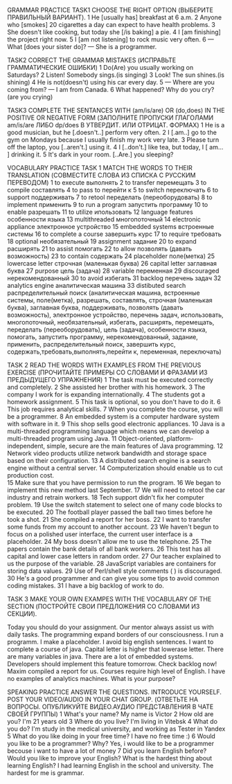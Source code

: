 GRAMMAR PRACTICE
TASK1
CHOOSE THE RIGHT OPTION (ВЫБЕРИТЕ ПРАВИЛЬНЫЙ ВАРИАНТ).
1 He [usually has] breakfast at 6 a.m.
2 Anyone who [smokes] 20 cigarettes a day can expect to have health problems.
3 She doesn't like cooking, but today she [/is baking] a pie.
4 I [am finishing] the project right now.
5 I [am not listening] to rock music very often.
6  — What [does your sister do]?
— She is a programmer.

TASK2
CORRECT THE GRAMMAR MISTAKES (ИСПРАВЬТЕ ГРАММАТИЧЕСКИЕ ОШИБКИ)
1 Do(Are) you usually working on Saturdays?
2 Listen! Somebody sings.(is singing)
3 Look! The sun shines.(is shining)
4 He is not(doesn't) using his car every day.
5 — Where are you coming from?
— I am from Canada.
6 What happened? Why do you cry?(are you crying)

TASK3
COMPLETE THE SENTANCES WITH (am/is/are) OR (do,does) IN THE POSITIVE OR NEGATIVE FORM (ЗАПОЛНИТЕ ПРОПУСКИ ГЛАГОЛАМИ am/is/are ЛИБО dp/does В УТВЕРДИТ. ИЛИ ОТРИЦАТ. ФОРМАХ)
1 He is a good musician, but he [.doesn't..] perform very often.
2 I [.am..] go to the gym on Mondays because I usually finish my work very late.
3 Please turn off the laptop, you [..aren't.] using it.
4 I [..don't.] like tea, but today, I [ am... ] drinking it.
5 It's dark in your room. [..Are.] you sleeping?


VOCABULARY PRACTICE
TASK 1
MATCH THE WORDS TO THEIR TRANSLATION (СОВМЕСТИТЕ СЛОВА ИЗ СПИСКА С РУССКИМ ПЕРЕВОДОМ)
1 to execute  выполнять
2 to transfer  перемещать
3 to compile составлять
4 to pass to перейти к
5 to switch переключать
6 to support  поддерживать
7 to retool  переделать (переоборудовать)
8 to implement  применить
9 to run a program  запустить программу
10 to enable разрешать
11 to utilize ипользовать
12 language features особенности языка
13 multithreaded многопоточный
14 electronic appliance электронное устройство
15 embedded systems встроенные системы
16 to complete a course завершить курс
17 to require требовать
18 optional  необязательный
19 assignment  задание
20 to expand  расширять
21 to assist  помогать
22 to allow позволять (давать возможность) 
23 to contain  содержать
24 placeholder поле(метка)
25 lowercase letter строчная (маленькая буква)
26 capital letter заглавная буква
27 purpose цель (задача)
28 variable переменная
29 discouraged нерекомендованный 
30 to avoid избегать
31 backlog перечень задач
32 analytics engine   аналитическая машина
33 distibuted search распределительный поиск
(аналитическая машина, встроенные системы, поле(метка), разрешать, составлять, строчная (маленькая буква), заглавная буква, поддерживать, позволять (давать возможность),
электронное устройство, перечень задач, использовать, многопоточный, необязательный, избегать, расширять, перемещать, переделать (переоборудовать), цель (задача), 
особенности языка, помогать, запустить программу, нерекомендованный, задание, применить, распределительный поиск, завершить курс, содержать,требовать,выполнять,перейти к, 
переменная, переключать)


TASK 2
READ THE WORDS WITH EXAMPLES FROM THE PREVIOUS EXERCISE (ПРОЧИТАЙТЕ ПРИМЕРЫ СО СЛОВАМИ И ФРАЗАМИ ИЗ ПРЕДЫДУЩЕГО УПРАЖНЕНИЯ) 
1 The task must be executed correctly and completely. 
2 She assisted her brother with his homework. 
3 The company I work for is expanding internationally.
4 The students got a homework assignment.
5 This task is optional, so you don't have to do it. 
6 This job requires analytical skills.
7 When you complete the course, you will be a programmer. 
8 An embedded system is a computer hardware system with software in it.
9 This shop sells good electronic appliances. 
10 Java is a multi-threaded programming language which means we can develop a multi-threaded program using Java.
11 Object-oriented, platform-independent, simple, secure are the main features of Java programming. 
12 Network video products utilize network bandwidth and storage space based on their configuration. 
13  A distributed search engine is a search engine without a central server.
14 Computerization should enable us to cut production cost.  
15 Make sure that you have permission to run the program. 
16 We began to implement this new method last September.
17  We will need to retool the car industry and retrain workers. 
18 Tech support didn't fix her computer problem.
19 Use the switch statement to select one of many code blocks to be executed.
20 The football player passed the ball two times before he took a shot. 
21 She compiled a report for her boss. 
22  I want to transfer some funds from my account to another account.
23 We haven't begun to focus on a polished user interface, the current user interface is a placeholder.
24 My boss doesn't allow me to use the telephone.
25 The papers contain the bank details of all bank workers.
26 This test has all capital and lower case letters in random order.
27 Our teacher explained to us the purpose of the variable. 
28 JavaScript variables are containers for storing data values.
29 Use of Perl/shell style comments ( ) is discouraged.
30 He's a good programmer and can give you some tips to avoid common coding mistakes. 
31 I have a big backlog of work to do.

TASK 3
MAKE YOUR OWN EXAMPES WITH THE VOCABULARY OF THE SECTION (ПОСТРОЙТЕ СВОИ ПРЕДЛОЖЕНИЯ СО СЛОВАМИ ИЗ СЕКЦИИ). 

Today you should do your assignment.
Our mentor always assist us with daily tasks.
The programming expand borders of our consciousness.
I run a programm.
I make a placeholder.
I avoid big english sentences.
I want to complete a course of java.
Capital letter is higher that lowerase letter.
There are many variables in java.
There are a lot of embedded systems.
Developers should implement this feature tomorrow.
Check backlog now!
Maxim compiled a report for us.
Courses require high level of English.
I have no examples of analytics machines.
What is your purpose?




SPEAKING PRACTICE
ANSWER THE QUESTIONS. INTRODUCE YOURSELF. POST YOUR VIDEO/AUDIO IN YOUR CHAT GROUP. (ОТВЕТЬТЕ НА ВОПРОСЫ. ОПУБЛИКУЙТЕ ВИДЕО.АУДИО ПРЕДСТАВЛЕНИЯ В ЧАТЕ СВОЕЙ ГРУППЫ)
1 What's your name? My name is Victor
2 How old are you? I'm 21 years old
3 Where do you live? I'm living in Vitebsk
4 What do you do? I'm study in the medical university, and working as Tester in Yandex
5 What do you like doing in your free time? I have no free time :)
6 Would you like to be a programmer? Why? Yes, i would like to be a programmer becouse i want to have a lot of money
7 Did you learn English before? Would you like to improve your English? What is the hardest thing about learning English? I had learning English in the school and university. The hardest for me is grammar.
